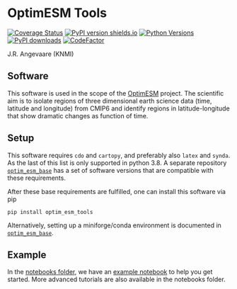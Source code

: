 # OptimESM Tools
[![Coverage Status](https://coveralls.io/repos/github/JoranAngevaare/optim_esm_tools/badge.svg)](https://coveralls.io/github/JoranAngevaare/optim_esm_tools)
[![PyPI version shields.io](https://img.shields.io/pypi/v/optim-esm-tools.svg)](https://pypi.python.org/pypi/optim-esm-tools/)
[![Python Versions](https://img.shields.io/pypi/pyversions/optim-esm-tools.svg)](https://pypi.python.org/pypi/optim-esm-tools)
[![PyPI downloads](https://img.shields.io/pypi/dm/optim-esm-tools.svg)](https://pypistats.org/packages/optim-esm-tools)
[![CodeFactor](https://www.codefactor.io/repository/github/joranangevaare/optim_esm_tools/badge)](https://www.codefactor.io/repository/github/joranangevaare/optim_esm_tools)


J.R. Angevaare (KNMI)

## Software
This software is used in the scope of the [OptimESM](https://cordis.europa.eu/project/id/101081193) project.
The scientific aim is to isolate regions of three dimensional earth science data (time, latitude and longitude) from CMIP6 and identify regions in latitude-longitude that show dramatic changes as function of time.

## Setup
This software requires `cdo` and `cartopy`, and preferably also `latex` and `synda`. As the last of this list is only supported in python 3.8. A separate repository [`optim_esm_base`](https://github.com/JoranAngevaare/optim_esm_base) has a set of software versions that are compatible with these requirements.

After these base requirements are fulfilled, one can install this software via pip
```
pip install optim_esm_tools
```

Alternatively, setting up a miniforge/conda environment is documented in [`optim_esm_base`](https://github.com/JoranAngevaare/optim_esm_base).

## Example
In the [notebooks folder](https://github.com/JoranAngevaare/optim_esm_tools/tree/master/notebooks), we have an [example notebook](https://github.com/JoranAngevaare/optim_esm_tools/blob/master/notebooks/example.ipynb) to help you get started. 
More advanced tutorials are also available in the notebooks folder.
